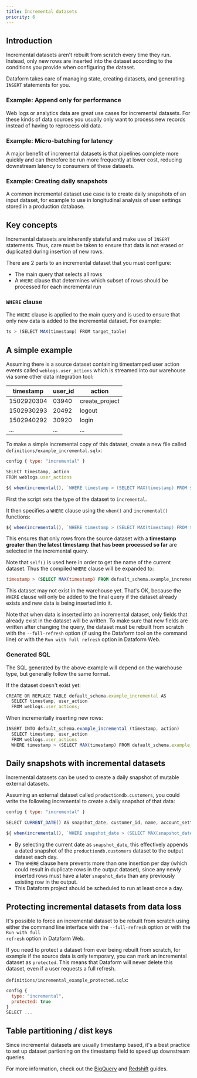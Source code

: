 ```yaml
---
title: Incremental datasets
priority: 6
---
```


## Introduction

Incremental datasets aren't rebuilt from scratch every time they run. Instead, only new rows are inserted into the dataset according to the conditions you provide when configuring the dataset.

Dataform takes care of managing state, creating datasets, and generating `INSERT` statements for you.

### Example: Append only for performance

Web logs or analytics data are great use cases for incremental datasets. For these kinds of data sources you usually only want to process new records instead of having to reprocess old data.

### Example: Micro-batching for latency

A major benefit of incremental datasets is that pipelines complete more quickly and can therefore be run more frequently at lower cost, reducing downstream latency to consumers of these datasets.

### Example: Creating daily snapshots

A common incremental dataset use case is to create daily snapshots of an input dataset, for example to use in longitudinal analysis of user settings stored in a production database.

## Key concepts

Incremental datasets are inherently stateful and make use of `INSERT` statements. Thus, care must be taken to ensure that data is not erased or duplicated during insertion of new rows.

There are 2 parts to an incremental dataset that you must configure:

- The main query that selects all rows
- A `WHERE` clause that determines which subset of rows should be processed for each incremental run

### `WHERE` clause

The `WHERE` clause is applied to the main query and is used to ensure that only new data is added to the incremental dataset. For example:

```js
ts > (SELECT MAX(timestamp) FROM target_table)
```

## A simple example

Assuming there is a source dataset containing timestamped user action events called `weblogs.user_actions` which is streamed into our warehouse via some other data integration tool:

<table className="bp3-html-table bp3-html-table-striped .modifier" style="width: 100%;">
  <thead>
    <tr>
      <th>timestamp</th>
      <th>user_id</th>
      <th>action</th>
    </tr>
  </thead>
  <tbody>
    <tr>
      <td>1502920304</td>
      <td>03940</td>
      <td>create_project</td>
    </tr>
    <tr>
      <td>1502930293</td>
      <td>20492</td>
      <td>logout</td>
    </tr>
    <tr>
      <td>1502940292</td>
      <td>30920</td>
      <td>login</td>
    </tr>
    <tr>
      <td>...</td>
      <td>...</td>
      <td>...</td>
    </tr>
  </tbody>
</table>

To make a simple incremental copy of this dataset, create a new file called `definitions/example_incremental.sqlx`:

```js
config { type: "incremental" }

SELECT timestamp, action
FROM weblogs.user_actions

${ when(incremental(), `WHERE timestamp > (SELECT MAX(timestamp) FROM ${self()})` }
```

First the script sets the type of the dataset to `incremental`.

It then specifies a `WHERE` clause using the `when()` and `incremental()` functions:

```js
${ when(incremental(), `WHERE timestamp > (SELECT MAX(timestamp) FROM ${self()})`) }
```

This ensures that only rows from the source dataset with a <b>timestamp greater than the latest timestamp that has been processed so far</b> are selected in the incremental query.

Note that `self()` is used here in order to get the name of the current dataset. Thus the compiled `WHERE` clause will be expanded to:

```sql
timestamp > (SELECT MAX(timestamp) FROM default_schema.example_incremental)
```

This dataset may not exist in the warehouse yet. That's OK, because the `WHERE` clause will only be added to the final query if the dataset already exists and new data is being inserted into it.

<div className="pt-callout pt-icon-info-sign pt-intent-warning" markdown="1">
  Note that when data is inserted into an incremental dataset, only fields that already exist in the
  dataset will be written. To make sure that new fields are written after changing the query, the
  dataset must be rebuilt from scratch with the <code>--full-refresh</code> option (if using the
  Dataform tool on the command line) or with the <code>Run with full refresh</code> option in
  Dataform Web.
</div>

### Generated SQL

The SQL generated by the above example will depend on the warehouse type, but generally follow the same format.

If the dataset doesn't exist yet:

```js
CREATE OR REPLACE TABLE default_schema.example_incremental AS
  SELECT timestamp, user_action
  FROM weblogs.user_actions;
```

When incrementally inserting new rows:

```js
INSERT INTO default_schema.example_incremental (timestamp, action)
  SELECT timestamp, user_action
  FROM weblogs.user_actions
  WHERE timestamp > (SELECT MAX(timestamp) FROM default_schema.example_incremental)
```

## Daily snapshots with incremental datasets

Incremental datasets can be used to create a daily snapshot of mutable external datasets.

Assuming an external dataset called `productiondb.customers`, you could write the following incremental to create a daily snapshot of that data:

```js
config { type: "incremental" }

SELECT CURRENT_DATE() AS snapshot_date, customer_id, name, account_settings FROM productiondb.customers

${ when(incremental(), `WHERE snapshot_date > (SELECT MAX(snapshot_date) FROM ${self()})`) }
```

- By selecting the current date as `snapshot_date`, this effectively appends a dated snapshot of the `productiondb.customers` dataset to the output dataset each day.
- The `WHERE` clause here prevents more than one insertion per day (which could result in duplicate rows in the output dataset), since any newly inserted rows must have a later `snapshot_date`
  than any previously existing row in the output.
- This Dataform project should be scheduled to run at least once a day.

## Protecting incremental datasets from data loss

It's possible to force an incremental dataset to be rebuilt from scratch using either the command line interface with the <code>--full-refresh</code> option or with the <code>Run with full refresh</code> option in Dataform Web.

If you need to protect a dataset from ever being rebuilt from scratch, for example if the source data is only temporary, you can mark an incremental dataset as `protected`.
This means that Dataform will never delete this dataset, even if a user requests a full refresh.

`definitions/incremental_example_protected.sqlx`:

```js
config {
  type: "incremental",
  protected: true
}
SELECT ...
```

## Table partitioning / dist keys

Since incremental datasets are usually timestamp based, it's a best practice to set up dataset partioning on the timestamp field to speed up downstream queries.

For more information, check out the [BigQuery](warehouses/bigquery) and [Redshift](warehouses/redshift) guides.
